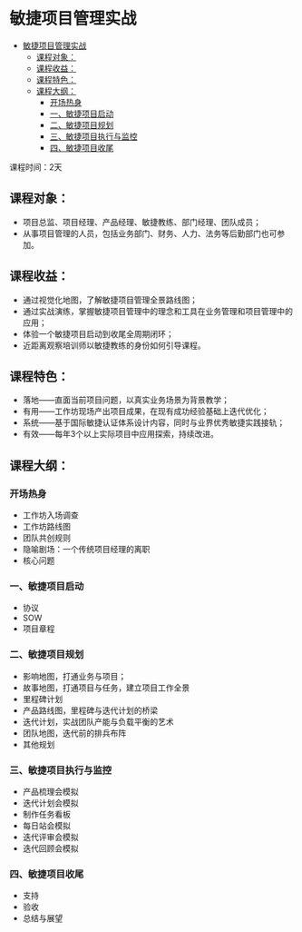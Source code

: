# 敏捷项目管理实战

- [敏捷项目管理实战](#敏捷项目管理实战)
  - [课程对象：](#课程对象)
  - [课程收益：](#课程收益)
  - [课程特色：](#课程特色)
  - [课程大纲：](#课程大纲)
    - [开场热身](#开场热身)
    - [一、敏捷项目启动](#一敏捷项目启动)
    - [二、敏捷项目规划](#二敏捷项目规划)
    - [三、敏捷项目执行与监控](#三敏捷项目执行与监控)
    - [四、敏捷项目收尾](#四敏捷项目收尾)

课程时间：2天

## 课程对象：
- 项目总监、项目经理、产品经理、敏捷教练、部门经理、团队成员；
- 从事项目管理的人员，包括业务部门、财务、人力、法务等后勤部门也可参加。

## 课程收益：
- 通过视觉化地图，了解敏捷项目管理全景路线图；
- 通过实战演练，掌握敏捷项目管理中的理念和工具在业务管理和项目管理中的应用；
- 体验一个敏捷项目启动到收尾全周期闭环；
- 近距离观察培训师以敏捷教练的身份如何引导课程。

## 课程特色：
- 落地——直面当前项目问题，以真实业务场景为背景教学；
- 有用——工作坊现场产出项目成果，在现有成功经验基础上迭代优化；
- 系统——基于国际敏捷认证体系设计内容，同时与业界优秀敏捷实践接轨；
- 有效——每年3个以上实际项目中应用探索，持续改进。

## 课程大纲：

### 开场热身
- 工作坊入场调查
- 工作坊路线图
- 团队共创规则
- 隐喻剧场：一个传统项目经理的离职
- 核心问题

### 一、敏捷项目启动
- 协议
- SOW
- 项目章程

### 二、敏捷项目规划
- 影响地图，打通业务与项目；
- 故事地图，打通项目与任务，建立项目工作全景
- 里程碑计划
- 产品路线图，里程碑与迭代计划的桥梁
- 迭代计划，实战团队产能与负载平衡的艺术
- 团队地图，迭代前的排兵布阵
- 其他规划

### 三、敏捷项目执行与监控

- 产品梳理会模拟
- 迭代计划会模拟
- 制作任务看板
- 每日站会模拟
- 迭代评审会模拟
- 迭代回顾会模拟

### 四、敏捷项目收尾
- 支持
- 验收
- 总结与展望